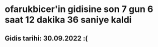 # ofarukbicer'in gidisine son 7 gun 6 saat 12 dakika 36 saniye kaldi

## Gidis tarihi: 30.09.2022 :(